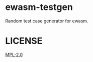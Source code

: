 # ewasm-testgen

Random test case generator for ewasm.

# LICENSE
[MPL-2.0](https://tldrlegal.com/license/mozilla-public-license-2.0-(mpl-2))

